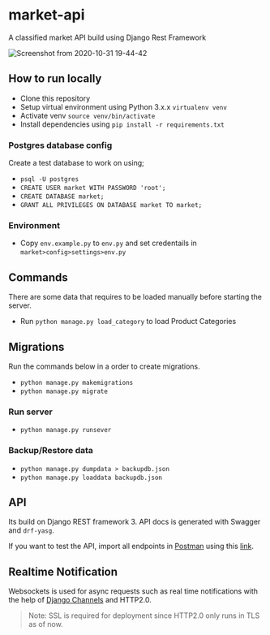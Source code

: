 # market-api
A classified market API build using Django Rest Framework

![Screenshot from 2020-10-31 19-44-42](https://user-images.githubusercontent.com/43197293/97781202-d6182500-1bb1-11eb-8e4d-1927199670c6.png)

## How to run locally

- Clone this repository
- Setup virtual environment using Python 3.x.x ```virtualenv venv```
- Activate venv ```source venv/bin/activate```
- Install dependencies using ```pip install -r requirements.txt```

### Postgres database config

Create a test database to work on using;

- ```psql -U postgres```
- ```CREATE USER market WITH PASSWORD 'root';```
- ```CREATE DATABASE market;```
- ```GRANT ALL PRIVILEGES ON DATABASE market TO market;```


### Environment

- Copy ```env.example.py``` to ```env.py``` and set credentails in ```market>config>settings>env.py```

## Commands

There are some data that requires to be loaded manually before starting the server.

- Run ```python manage.py load_category``` to load Product Categories


## Migrations

Run the commands below in a order to create migrations.

- ```python manage.py makemigrations```
- ```python manage.py migrate```

### Run server

- ```python manage.py runsever```

### Backup/Restore data

- ```python manage.py dumpdata > backupdb.json```
- ```python manage.py loaddata backupdb.json```

## API
Its build on Django REST framework 3. API docs is generated with Swagger and ```drf-yasg```.

If you want to test the API, import all endpoints in [Postman](https://www.postman.com/) using this [link](https://www.getpostman.com/collections/5aa2e91d985dd9ffa6bd).


## Realtime Notification

Websockets is used for async requests such as real time notifications with the help of [Django Channels](https://github.com/django/channels) and HTTP2.0.

> Note: SSL is required for deployment since HTTP2.0 only runs in TLS as of now.